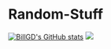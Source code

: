 # Random-Stuff
[![BillGD's GitHub stats](https://github-readme-stats.vercel.app/api?username=Bill-GD&show_icons=true&theme=dark)](https://github.com/anuraghazra/github-readme-stats)
![](https://github-readme-streak-stats.herokuapp.com/?user=Bill-GD&theme=radical&hide_border=false)
